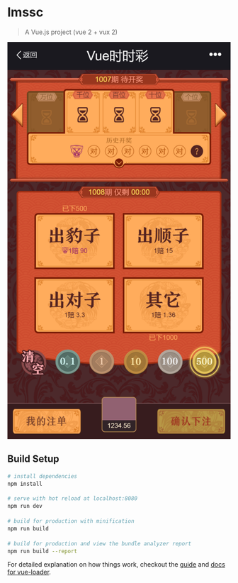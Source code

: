 # lmssc

> A Vue.js project (vue 2 + vux 2)

<img src="images/demo.png" alt="GitHub" title="GitHub,Social Coding" width="auto" height="70%" />

## Build Setup

``` bash
# install dependencies
npm install

# serve with hot reload at localhost:8080
npm run dev

# build for production with minification
npm run build

# build for production and view the bundle analyzer report
npm run build --report
```

For detailed explanation on how things work, checkout the [guide](http://vuejs-templates.github.io/webpack/) and [docs for vue-loader](http://vuejs.github.io/vue-loader).
